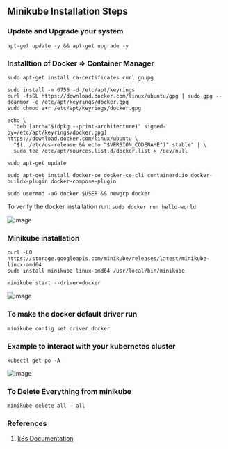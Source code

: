 ## Minikube Installation Steps

### Update and Upgrade your system

```shell
apt-get update -y && apt-get upgrade -y
```

### Installtion of Docker => Container Manager

```shell
sudo apt-get install ca-certificates curl gnupg

sudo install -m 0755 -d /etc/apt/keyrings
curl -fsSL https://download.docker.com/linux/ubuntu/gpg | sudo gpg --dearmor -o /etc/apt/keyrings/docker.gpg
sudo chmod a+r /etc/apt/keyrings/docker.gpg

echo \
  "deb [arch="$(dpkg --print-architecture)" signed-by=/etc/apt/keyrings/docker.gpg] https://download.docker.com/linux/ubuntu \
  "$(. /etc/os-release && echo "$VERSION_CODENAME")" stable" | \
  sudo tee /etc/apt/sources.list.d/docker.list > /dev/null

sudo apt-get update

sudo apt-get install docker-ce docker-ce-cli containerd.io docker-buildx-plugin docker-compose-plugin

sudo usermod -aG docker $USER && newgrp docker
```

To verify the docker installation run: `sudo docker run hello-world`

![image](https://github.com/networked-systems-iith/SDN-CNI-Course/assets/24610167/77440140-f084-4605-808e-d96544c2b654)



### Minikube installation

```shell
curl -LO https://storage.googleapis.com/minikube/releases/latest/minikube-linux-amd64
sudo install minikube-linux-amd64 /usr/local/bin/minikube

minikube start --driver=docker
```

![image](https://github.com/networked-systems-iith/SDN-CNI-Course/assets/24610167/bb28c36c-1a1c-4800-991c-2c6d04144b56)


### To make the docker default driver run

`minikube config set driver docker`

### Example to interact with your kubernetes cluster

`kubectl get po -A`

![image](https://github.com/networked-systems-iith/SDN-CNI-Course/assets/24610167/a760fecb-da72-4268-866a-18fa8d6f0ade)

### To Delete Everything from minikube

`minikube delete all --all`

### References

1. [k8s Documentation](https://minikube.sigs.k8s.io/docs/start/)
